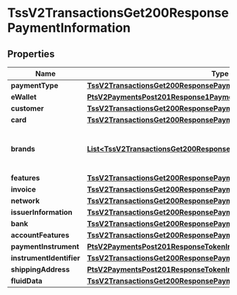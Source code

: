 
# TssV2TransactionsGet200ResponsePaymentInformation

## Properties
Name | Type | Description | Notes
------------ | ------------- | ------------- | -------------
**paymentType** | [**TssV2TransactionsGet200ResponsePaymentInformationPaymentType**](TssV2TransactionsGet200ResponsePaymentInformationPaymentType.md) |  |  [optional]
**eWallet** | [**PtsV2PaymentsPost201Response1PaymentInformationEWallet**](PtsV2PaymentsPost201Response1PaymentInformationEWallet.md) |  |  [optional]
**customer** | [**TssV2TransactionsGet200ResponsePaymentInformationCustomer**](TssV2TransactionsGet200ResponsePaymentInformationCustomer.md) |  |  [optional]
**card** | [**TssV2TransactionsGet200ResponsePaymentInformationCard**](TssV2TransactionsGet200ResponsePaymentInformationCard.md) |  |  [optional]
**brands** | [**List&lt;TssV2TransactionsGet200ResponsePaymentInformationBrands&gt;**](TssV2TransactionsGet200ResponsePaymentInformationBrands.md) | This array contains the supported brands.  |  [optional]
**features** | [**TssV2TransactionsGet200ResponsePaymentInformationFeatures**](TssV2TransactionsGet200ResponsePaymentInformationFeatures.md) |  |  [optional]
**invoice** | [**TssV2TransactionsGet200ResponsePaymentInformationInvoice**](TssV2TransactionsGet200ResponsePaymentInformationInvoice.md) |  |  [optional]
**network** | [**TssV2TransactionsGet200ResponsePaymentInformationNetwork**](TssV2TransactionsGet200ResponsePaymentInformationNetwork.md) |  |  [optional]
**issuerInformation** | [**TssV2TransactionsGet200ResponsePaymentInformationIssuerInformation**](TssV2TransactionsGet200ResponsePaymentInformationIssuerInformation.md) |  |  [optional]
**bank** | [**TssV2TransactionsGet200ResponsePaymentInformationBank**](TssV2TransactionsGet200ResponsePaymentInformationBank.md) |  |  [optional]
**accountFeatures** | [**TssV2TransactionsGet200ResponsePaymentInformationAccountFeatures**](TssV2TransactionsGet200ResponsePaymentInformationAccountFeatures.md) |  |  [optional]
**paymentInstrument** | [**PtsV2PaymentsPost201ResponseTokenInformationPaymentInstrument**](PtsV2PaymentsPost201ResponseTokenInformationPaymentInstrument.md) |  |  [optional]
**instrumentIdentifier** | [**TssV2TransactionsGet200ResponsePaymentInformationInstrumentIdentifier**](TssV2TransactionsGet200ResponsePaymentInformationInstrumentIdentifier.md) |  |  [optional]
**shippingAddress** | [**PtsV2PaymentsPost201ResponseTokenInformationShippingAddress**](PtsV2PaymentsPost201ResponseTokenInformationShippingAddress.md) |  |  [optional]
**fluidData** | [**TssV2TransactionsGet200ResponsePaymentInformationFluidData**](TssV2TransactionsGet200ResponsePaymentInformationFluidData.md) |  |  [optional]



